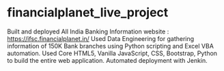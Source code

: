 # financialplanet_live_project
Built and deployed All India Banking Information website : https://ifsc.financialplanet.in/
Used Data Engineering for gathering information of 150K Bank branches using Python scripting and 
Excel VBA automation.
Used Core HTML5, Vanilla JavaScript, CSS, Bootstrap, Python to build the entire web application.
Automated deployment with Jenkin. 
